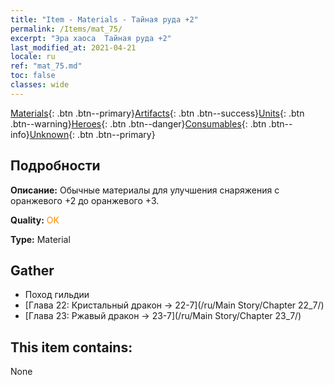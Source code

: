 ```yaml
---
title: "Item - Materials - Тайная руда +2"
permalink: /Items/mat_75/
excerpt: "Эра хаоса  Тайная руда +2"
last_modified_at: 2021-04-21
locale: ru
ref: "mat_75.md"
toc: false
classes: wide
---
```

 [Materials](/ru/Items/){: .btn .btn--primary}[Artifacts](/ru/Items/Artifacts/){: .btn .btn--success}[Units](/ru/Items/Units/){: .btn .btn--warning}[Heroes](/ru/Items/Heroes/){: .btn .btn--danger}[Consumables](/ru/Items/Consumables/){: .btn .btn--info}[Unknown](/ru/Items/Unknown/){: .btn .btn--primary}

## Подробности
 **Описание:** Обычные материалы для улучшения снаряжения c оранжевого +2 до оранжевого +3.

 **Quality:** <span style="color: #FF8C00">OK</span>

 **Type:** Material

## Gather

*    Поход гильдии 
*    [Глава 22: Кристальный дракон -> 22-7](/ru/Main Story/Chapter 22_7/) 
*    [Глава 23: Ржавый дракон -> 23-7](/ru/Main Story/Chapter 23_7/) 

## This item contains:

  None

